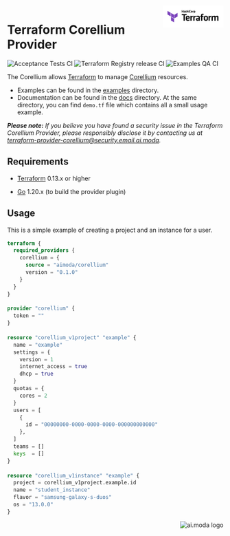<a href="https://terraform.io">
  <picture>
    <source media="(prefers-color-scheme: dark)" srcset=".github/terraform_logo_dark.svg">
    <source media="(prefers-color-scheme: light)" srcset=".github/terraform_logo_light.svg">
    <img src=".github/terraform_logo_light.svg" alt="Terraform logo" title="Terraform" align="right" height="50">
  </picture>
</a>

# Terraform Corellium Provider

![Acceptance Tests CI](https://github.com/aimoda/terraform-provider-corellium/actions/workflows/acceptance-tests.yml/badge.svg)
![Terraform Registry release CI](https://github.com/aimoda/terraform-provider-corellium/actions/workflows/terraform-release.yml/badge.svg)
![Examples QA CI](https://github.com/aimoda/terraform-provider-corellium/actions/workflows/examples-qa.yml/badge.svg)

The Corellium allows [Terraform](https://terraform.io) to manage [Corellium](https://www.corellium.com/?utm_source=github.com&utm_content=terraform-provider-corellium&utm_medium=github&utm_campaign=aimoda) resources.

- Examples can be found in the [examples](examples/) directory.
- Documentation can be found in the [docs](docs/) directory. At the same directory, you can find `demo.tf` file which contains all a small usage example.

_**Please note:** If you believe you have found a security issue in the Terraform Corellium Provider, please responsibly disclose it by contacting us at terraform-provider-corellium@security.email.ai.moda._

## Requirements

- [Terraform](https://www.terraform.io/downloads.html) 0.13.x or higher

- [Go](https://golang.org/doc/install) 1.20.x (to build the provider plugin)

## Usage

This is a simple example of creating a project and an instance for a user.

```terraform
terraform {
  required_providers {
    corellium = {
      source = "aimoda/corellium"
      version = "0.1.0"
    }
  }
}

provider "corellium" {
  token = ""
}

resource "corellium_v1project" "example" {
  name = "example"
  settings = {
    version = 1
    internet_access = true 
    dhcp = true
  }
  quotas = {
    cores = 2
  }
  users = [
    {
      id = "00000000-0000-0000-0000-000000000000"
    },
  ]
  teams = []
  keys  = []
}

resource "corellium_v1instance" "example" {
  project = corellium_v1project.example.id
  name = "student_instance"
  flavor = "samsung-galaxy-s-duos"
  os = "13.0.0"
}
```

<a href="https://www.ai.moda/en/?utm_source=github.com&utm_content=terraform-provider-corellium&utm_medium=github">
  <picture>
    <source media="(prefers-color-scheme: dark)" srcset="https://terraform-provider-corellium.email.ai.moda/bimi/logo.svg?mode=dark">
    <source media="(prefers-color-scheme: light)" srcset="https://terraform-provider-corellium.email.ai.moda/bimi/logo.svg?mode=light">
    <img src="https://terraform-provider-corellium.email.ai.moda/bimi/logo.svg?mode=default" alt="ai.moda logo" title="ai.moda" align="right" height="50">
  </picture>
</a>

